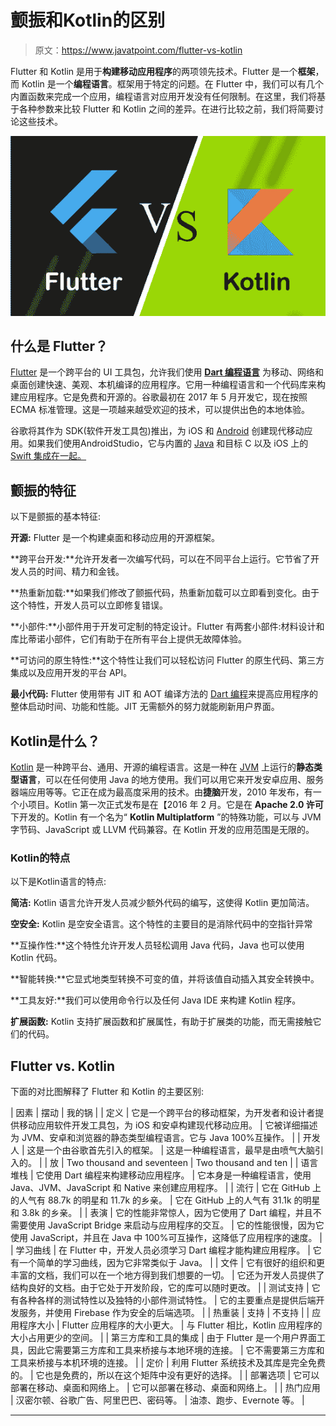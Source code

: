 # 颤振和Kotlin的区别

> 原文：<https://www.javatpoint.com/flutter-vs-kotlin>

Flutter 和 Kotlin 是用于**构建移动应用程序**的两项领先技术。Flutter 是一个**框架**，而 Kotlin 是一个**编程语言**。框架用于特定的问题。在 Flutter 中，我们可以有几个内置函数来完成一个应用，编程语言对应用开发没有任何限制。在这里，我们将基于各种参数来比较 Flutter 和 Kotlin 之间的差异。在进行比较之前，我们将简要讨论这些技术。

![Flutter vs Kotlin](img/8d6207045fa66db2e50360c42451b561.png)

## 什么是 Flutter？

[Flutter](https://www.javatpoint.com/flutter) 是一个跨平台的 UI 工具包，允许我们使用 [**Dart 编程语言**](https://www.javatpoint.com/flutter-dart-programming) 为移动、网络和桌面创建快速、美观、本机编译的应用程序。它用一种编程语言和一个代码库来构建应用程序。它是免费和开源的。谷歌最初在 2017 年 5 月开发它，现在按照 ECMA 标准管理。这是一项越来越受欢迎的技术，可以提供出色的本地体验。

谷歌将其作为 SDK(软件开发工具包)推出，为 iOS 和 [Android](https://www.javatpoint.com/android-tutorial) 创建现代移动应用。如果我们使用AndroidStudio，它与内置的 [Java](https://www.javatpoint.com/java-tutorial) 和目标 C 以及 iOS 上的 [Swift 集成在一起。](https://www.javatpoint.com/ios-development-using-swift)

## 颤振的特征

以下是颤振的基本特征:

**开源:** Flutter 是一个构建桌面和移动应用的开源框架。

**跨平台开发:**允许开发者一次编写代码，可以在不同平台上运行。它节省了开发人员的时间、精力和金钱。

**热重新加载:**如果我们修改了颤振代码，热重新加载可以立即看到变化。由于这个特性，开发人员可以立即修复错误。

**小部件:**小部件用于开发可定制的特定设计。Flutter 有两套小部件:材料设计和库比蒂诺小部件，它们有助于在所有平台上提供无故障体验。

**可访问的原生特性:**这个特性让我们可以轻松访问 Flutter 的原生代码、第三方集成以及应用开发的平台 API。

**最小代码:** Flutter 使用带有 JIT 和 AOT 编译方法的 [Dart 编程](https://www.javatpoint.com/dart-programming)来提高应用程序的整体启动时间、功能和性能。JIT 无需额外的努力就能刷新用户界面。

## Kotlin是什么？

[Kotlin](https://www.javatpoint.com/kotlin-tutorial) 是一种跨平台、通用、开源的编程语言。这是一种在 [JVM](https://www.javatpoint.com/jvm-java-virtual-machine) 上运行的**静态类型语言**，可以在任何使用 Java 的地方使用。我们可以用它来开发安卓应用、服务器端应用等等。它正在成为最高度采用的技术。由**捷脑**开发，2010 年发布，有一个小项目。Kotlin 第一次正式发布是在【2016 年 2 月。它是在 **Apache 2.0 许可**下开发的。Kotlin 有一个名为“ **Kotlin Multiplatform** ”的特殊功能，可以与 JVM 字节码、JavaScript 或 LLVM 代码兼容。在 Kotlin 开发的应用范围是无限的。

### Kotlin的特点

以下是Kotlin语言的特点:

**简洁:** Kotlin 语言允许开发人员减少额外代码的编写，这使得 Kotlin 更加简洁。

**空安全:** Kotlin 是空安全语言。这个特性的主要目的是消除代码中的空指针异常

**互操作性:**这个特性允许开发人员轻松调用 Java 代码，Java 也可以使用 Kotlin 代码。

**智能转换:**它显式地类型转换不可变的值，并将该值自动插入其安全转换中。

**工具友好:**我们可以使用命令行以及任何 Java IDE 来构建 Kotlin 程序。

**扩展函数:** Kotlin 支持扩展函数和扩展属性，有助于扩展类的功能，而无需接触它们的代码。

## Flutter vs. Kotlin

下面的对比图解释了 Flutter 和 Kotlin 的主要区别:

| 因素 | 摆动 | 我的锅 |
| 定义 | 它是一个跨平台的移动框架，为开发者和设计者提供移动应用软件开发工具包，为 iOS 和安卓构建现代移动应用。 | 它被详细描述为 JVM、安卓和浏览器的静态类型编程语言。它与 Java 100%互操作。 |
| 开发人 | 这是一个由谷歌首先引入的框架。 | 这是一种编程语言，最早是由喷气大脑引入的。 |
| 放 | Two thousand and seventeen | Two thousand and ten |
| 语言堆栈 | 它使用 Dart 编程来构建移动应用程序。 | 它本身是一种编程语言，使用 Java、JVM、JavaScript 和 Native 来创建应用程序。 |
| 流行 | 它在 GitHub 上的人气有 88.7k 的明星和 11.7k 的乡亲。 | 它在 GitHub 上的人气有 31.1k 的明星和 3.8k 的乡亲。 |
| 表演 | 它的性能非常惊人，因为它使用了 Dart 编程，并且不需要使用 JavaScript Bridge 来启动与应用程序的交互。 | 它的性能很慢，因为它使用 JavaScript，并且在 Java 中 100%可互操作，这降低了应用程序的速度。 |
| 学习曲线 | 在 Flutter 中，开发人员必须学习 Dart 编程才能构建应用程序。 | 它有一个简单的学习曲线，因为它非常类似于 Java。 |
| 文件 | 它有很好的组织和更丰富的文档，我们可以在一个地方得到我们想要的一切。 | 它还为开发人员提供了结构良好的文档。由于它处于开发阶段，它的库可以随时更改。 |
| 测试支持 | 它有各种各样的测试特性以及独特的小部件测试特性。 | 它的主要重点是提供后端开发服务，并使用 Firebase 作为安全的后端选项。 |
| 热重装 | 支持 | 不支持 |
| 应用程序大小 | Flutter 应用程序的大小更大。 | 与 Flutter 相比，Kotlin 应用程序的大小占用更少的空间。 |
| 第三方库和工具的集成 | 由于 Flutter 是一个用户界面工具，因此它需要第三方库和工具来桥接与本地环境的连接。 | 它不需要第三方库和工具来桥接与本机环境的连接。 |
| 定价 | 利用 Flutter 系统技术及其库是完全免费的。 | 它也是免费的，所以在这个矩阵中没有更好的选择。 |
| 部署选项 | 它可以部署在移动、桌面和网络上。 | 它可以部署在移动、桌面和网络上。 |
| 热门应用 | 汉密尔顿、谷歌广告、阿里巴巴、密码等。 | 油漆、跑步、Evernote 等。 |

* * *